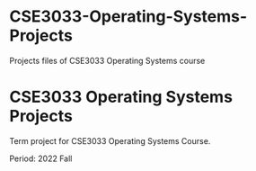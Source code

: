 # CSE3033-Operating-Systems-Projects
Projects files of CSE3033 Operating Systems course

# CSE3033 Operating Systems Projects

Term project for CSE3033 Operating Systems Course.

Period: 2022 Fall
